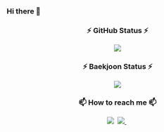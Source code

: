 ### Hi there 👋


<h3 align="center">⚡ GitHub Status ⚡</h3>
<p align="center">
  <img src="https://github-readme-stats.vercel.app/api?username=2seowon&show_icons=true&theme=dracula&icon_color=AA0017">
</p>

<h3 align="center">⚡ Baekjoon Status ⚡</h3>
<p align="center">
  <img src="http://mazassumnida.wtf/api/v2/generate_badge?boj=2seowon">
</p>

<h3 align="center">📫 How to reach me 📫</h3>
<p align="center">
  <img src="https://img.shields.io/badge/2seowon@naver.com-03C75A?style=plastic&logo=Naver&logoColor=white"/></a>&nbsp
  <a href="https://www.instagram.com/s__won_._/">
    <img src="https://img.shields.io/badge/INSTAGRAM-E4405F?style=plastic&logo=Instagram&logoColor=white"/>
  </a>&nbsp
</p>
<!--
**Tjdnjs/Tjdnjs** is a ✨ _special_ ✨ repository because its `README.md` (this file) appears on your GitHub profile.

Here are some ideas to get you started:

- 🔭 I’m currently working on ...
- 🌱 I’m currently learning ...
- 👯 I’m looking to collaborate on ...
- 🤔 I’m looking for help with ...
- 💬 Ask me about ...
- 📫 How to reach me: ...
- 😄 Pronouns: ...
- ⚡ Fun fact: ...
-->
